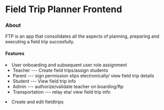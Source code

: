# Field Trip Planner Frontend

### About

FTP is an app that consolidates all the aspects of planning, preparing and executing a field trip succesfully.

#### Features

<li> User onboarding and subsequent user role assignment 
    <ul>
        <li>Teacher --- Create field trips/assign students
        <li>Parent --- sign permission slips electronically/ view field trip details
        <li>Student --- View field trip info
        <li>Admin --- authorize/validate teacher on boarding/ftp
        <li>Transportation --- relay eta/ view field trip info
    </ul>
<li>Create and edit fieldtrips
